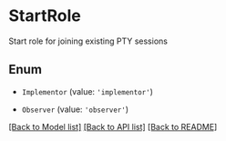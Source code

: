 # StartRole

Start role for joining existing PTY sessions

## Enum

* `Implementor` (value: `'implementor'`)

* `Observer` (value: `'observer'`)

[[Back to Model list]](../README.md#documentation-for-models) [[Back to API list]](../README.md#documentation-for-api-endpoints) [[Back to README]](../README.md)
